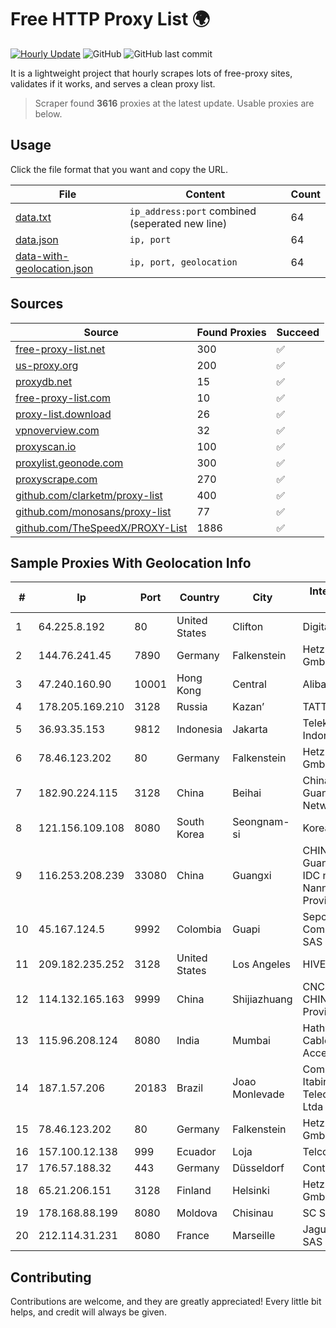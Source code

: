 
# Free HTTP Proxy List 🌍

[![Hourly Update](https://github.com/mertguvencli/http-proxy-list/actions/workflows/main.yml/badge.svg?branch=main)](https://github.com/mertguvencli/http-proxy-list/actions/workflows/main.yml)
![GitHub](https://img.shields.io/github/license/mertguvencli/http-proxy-list)
![GitHub last commit](https://img.shields.io/github/last-commit/mertguvencli/http-proxy-list)

It is a lightweight project that hourly scrapes lots of free-proxy sites, validates if it works, and serves a clean proxy list.


> Scraper found **3616** proxies at the latest update. Usable proxies are below.

## Usage

Click the file format that you want and copy the URL.


|File|Content|Count|
|----|-------|-----|
|[data.txt](https://raw.githubusercontent.com/mertguvencli/http-proxy-list/main/proxy-list/data.txt)|`ip_address:port` combined (seperated new line)|64|
|[data.json](https://raw.githubusercontent.com/mertguvencli/http-proxy-list/main/proxy-list/data.json)|`ip, port`|64|
|[data-with-geolocation.json](https://raw.githubusercontent.com/mertguvencli/http-proxy-list/main/proxy-list/data-with-geolocation.json)|`ip, port, geolocation`|64|

## Sources

|Source|Found Proxies|Succeed|
|------|-------------|-------|
|[free-proxy-list.net](https://free-proxy-list.net)|300|✅|
|[us-proxy.org](https://www.us-proxy.org)|200|✅|
|[proxydb.net](http://proxydb.net)|15|✅|
|[free-proxy-list.com](https://free-proxy-list.com/?page=&port=&type%5B%5D=http&type%5B%5D=https&up_time=0&search=Search)|10|✅|
|[proxy-list.download](https://www.proxy-list.download/HTTP)|26|✅|
|[vpnoverview.com](https://vpnoverview.com/privacy/anonymous-browsing/free-proxy-servers)|32|✅|
|[proxyscan.io](https://www.proxyscan.io)|100|✅|
|[proxylist.geonode.com](https://proxylist.geonode.com/api/proxy-list?limit=300&page=1&sort_by=lastChecked&sort_type=desc&protocols=http,https)|300|✅|
|[proxyscrape.com](https://api.proxyscrape.com/v2/?request=displayproxies&protocol=http&timeout=10000&country=all&ssl=all&anonymity=all)|270|✅|
|[github.com/clarketm/proxy-list](https://raw.githubusercontent.com/clarketm/proxy-list/master/proxy-list-raw.txt)|400|✅|
|[github.com/monosans/proxy-list](https://raw.githubusercontent.com/monosans/proxy-list/main/proxies/http.txt)|77|✅|
|[github.com/TheSpeedX/PROXY-List](https://raw.githubusercontent.com/TheSpeedX/PROXY-List/master/http.txt)|1886|✅|


## Sample Proxies With Geolocation Info

|#|Ip|Port|Country|City|Internet Service Provider|
|-|--|----|-------|----|-------------------------|
|1|64.225.8.192|80|United States|Clifton|DigitalOcean, LLC|
|2|144.76.241.45|7890|Germany|Falkenstein|Hetzner Online GmbH|
|3|47.240.160.90|10001|Hong Kong|Central|Alibaba.com LLC|
|4|178.205.169.210|3128|Russia|Kazan’|TATTELECOM|
|5|36.93.35.153|9812|Indonesia|Jakarta|Telekomunikasi Indonesia|
|6|78.46.123.202|80|Germany|Falkenstein|Hetzner Online GmbH|
|7|182.90.224.115|3128|China|Beihai|China Unicom Guangxi Province Network|
|8|121.156.109.108|8080|South Korea|Seongnam-si|Korea Telecom|
|9|116.253.208.239|33080|China|Guangxi|CHINATELECOM Guangxi Nanning IDC networkdescr: Nanning, Guangxi Province, P.R.|
|10|45.167.124.5|9992|Colombia|Guapi|Sepcom Comunicaciones SAS|
|11|209.182.235.252|3128|United States|Los Angeles|HIVELOCITY, Inc.|
|12|114.132.165.163|9999|China|Shijiazhuang|CNC Group CHINA169 Hebei Province network|
|13|115.96.208.124|8080|India|Mumbai|Hathway IP over Cable Internet Access|
|14|187.1.57.206|20183|Brazil|Joao Monlevade|Companhia Itabirana TelecomunicaÔÔes Ltda|
|15|78.46.123.202|80|Germany|Falkenstein|Hetzner Online GmbH|
|16|157.100.12.138|999|Ecuador|Loja|Telconet S.A|
|17|176.57.188.32|443|Germany|Düsseldorf|Contabo GmbH|
|18|65.21.206.151|3128|Finland|Helsinki|Hetzner Online GmbH|
|19|178.168.88.199|8080|Moldova|Chisinau|SC STARNET SRL|
|20|212.114.31.231|8080|France|Marseille|Jaguar Network SAS|



## Contributing

Contributions are welcome, and they are greatly appreciated! Every
little bit helps, and credit will always be given.

